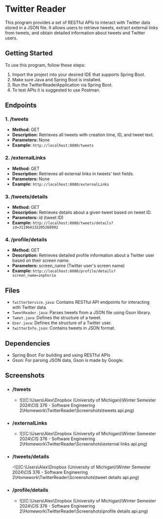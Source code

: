 # Twitter Reader

This program provides a set of RESTful APIs to interact with Twitter data stored in a JSON file. It allows users to retrieve tweets, extract external links from tweets, and obtain detailed information about tweets and Twitter users.

## Getting Started

To use this program, follow these steps:
1. Import the project into your desired IDE that supports Spring Boot.
2. Make sure Java and Spring Boot is installed.
3. Run the TwitterReaderApplication via Spring Boot.
4. To test APIs it is suggested to use Postman.

## Endpoints

### 1. /tweets
- **Method:** GET
- **Description:** Retrieves all tweets with creation time, ID, and tweet text.
- **Parameters:** None
- **Example:** ```http://localhost:8080/tweets```

### 2. /externalLinks
- **Method:** GET
- **Description:** Retrieves all external links in tweets' text fields.
- **Parameters:** None
- **Example:** ```http://localhost:8080/externalLinks```

### 3. /tweets/details
- **Method:** GET
- **Description:** Retrieves details about a given tweet based on tweet ID.
- **Parameters:** id (tweet ID)
- **Example:** ```http://localhost:8080/tweets/details?id=311964132205268992```

### 4. /profile/details
- **Method:** GET
- **Description:** Retrieves detailed profile information about a Twitter user based on their screen name.
- **Parameters:** screen_name (Twitter user's screen name)
- **Example:** ```http://localhost:8080/profile/details?screen_name=zephoria```

## Files
- `TwitterService.java`: Contains RESTful API endpoints for interacting with Twitter data.
- `TweetReader.java`: Parses tweets from a JSON file using Gson library.
- `Tweet.java`: Defines the structure of a tweet.
- `User.java`: Defines the structure of a Twitter user.
- `twitterInfo.json`: Contains tweets in JSON format.

## Dependencies
- Spring Boot: For building and using RESTful APIs
- Gson: For parsing JSON data, Gson is made by Google.

## Screenshots
- ### /tweets 
  - ![](C:\Users\Alex\Dropbox (University of Michigan)\Winter Semester 2024\CIS 376 - Software Engineering 2\Homework\TwitterReader\Screenshots\tweets api.png)

- ### /externalLinks
  - ![](C:\Users\Alex\Dropbox (University of Michigan)\Winter Semester 2024\CIS 376 - Software Engineering 2\Homework\TwitterReader\Screenshots\external links api.png)
  
- ### /tweets/details
  -![](C:\Users\Alex\Dropbox (University of Michigan)\Winter Semester 2024\CIS 376 - Software Engineering 2\Homework\TwitterReader\Screenshots\tweet details api.png)

- ### /profile/details
  - ![](C:\Users\Alex\Dropbox (University of Michigan)\Winter Semester 2024\CIS 376 - Software Engineering 2\Homework\TwitterReader\Screenshots\profile details api.png)